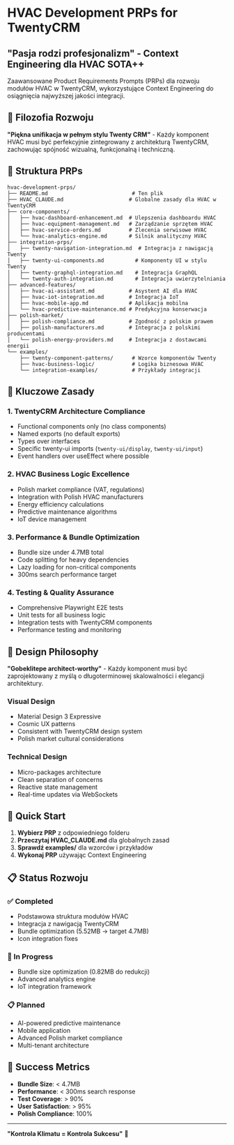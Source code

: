 # HVAC Development PRPs for TwentyCRM
## "Pasja rodzi profesjonalizm" - Context Engineering dla HVAC SOTA++

Zaawansowane Product Requirements Prompts (PRPs) dla rozwoju modułów HVAC w TwentyCRM, wykorzystujące Context Engineering do osiągnięcia najwyższej jakości integracji.

## 🎯 Filozofia Rozwoju

**"Piękna unifikacja w pełnym stylu Twenty CRM"** - Każdy komponent HVAC musi być perfekcyjnie zintegrowany z architekturą TwentyCRM, zachowując spójność wizualną, funkcjonalną i techniczną.

## 🚀 Struktura PRPs

```
hvac-development-prps/
├── README.md                           # Ten plik
├── HVAC_CLAUDE.md                     # Globalne zasady dla HVAC w TwentyCRM
├── core-components/
│   ├── hvac-dashboard-enhancement.md  # Ulepszenia dashboardu HVAC
│   ├── hvac-equipment-management.md   # Zarządzanie sprzętem HVAC
│   ├── hvac-service-orders.md         # Zlecenia serwisowe HVAC
│   └── hvac-analytics-engine.md       # Silnik analityczny HVAC
├── integration-prps/
│   ├── twenty-navigation-integration.md  # Integracja z nawigacją Twenty
│   ├── twenty-ui-components.md          # Komponenty UI w stylu Twenty
│   ├── twenty-graphql-integration.md    # Integracja GraphQL
│   └── twenty-auth-integration.md       # Integracja uwierzytelniania
├── advanced-features/
│   ├── hvac-ai-assistant.md           # Asystent AI dla HVAC
│   ├── hvac-iot-integration.md        # Integracja IoT
│   ├── hvac-mobile-app.md             # Aplikacja mobilna
│   └── hvac-predictive-maintenance.md # Predykcyjna konserwacja
├── polish-market/
│   ├── polish-compliance.md           # Zgodność z polskim prawem
│   ├── polish-manufacturers.md        # Integracja z polskimi producentami
│   └── polish-energy-providers.md     # Integracja z dostawcami energii
└── examples/
    ├── twenty-component-patterns/      # Wzorce komponentów Twenty
    ├── hvac-business-logic/            # Logika biznesowa HVAC
    └── integration-examples/           # Przykłady integracji
```

## 🔧 Kluczowe Zasady

### 1. **TwentyCRM Architecture Compliance**
- Functional components only (no class components)
- Named exports (no default exports)
- Types over interfaces
- Specific twenty-ui imports (`twenty-ui/display`, `twenty-ui/input`)
- Event handlers over useEffect where possible

### 2. **HVAC Business Logic Excellence**
- Polish market compliance (VAT, regulations)
- Integration with Polish HVAC manufacturers
- Energy efficiency calculations
- Predictive maintenance algorithms
- IoT device management

### 3. **Performance & Bundle Optimization**
- Bundle size under 4.7MB total
- Code splitting for heavy dependencies
- Lazy loading for non-critical components
- 300ms search performance target

### 4. **Testing & Quality Assurance**
- Comprehensive Playwright E2E tests
- Unit tests for all business logic
- Integration tests with TwentyCRM components
- Performance testing and monitoring

## 🎨 Design Philosophy

**"Gobeklitepe architect-worthy"** - Każdy komponent musi być zaprojektowany z myślą o długoterminowej skalowalności i elegancji architektury.

### Visual Design
- Material Design 3 Expressive
- Cosmic UX patterns
- Consistent with TwentyCRM design system
- Polish market cultural considerations

### Technical Design
- Micro-packages architecture
- Clean separation of concerns
- Reactive state management
- Real-time updates via WebSockets

## 🚀 Quick Start

1. **Wybierz PRP** z odpowiedniego folderu
2. **Przeczytaj HVAC_CLAUDE.md** dla globalnych zasad
3. **Sprawdź examples/** dla wzorców i przykładów
4. **Wykonaj PRP** używając Context Engineering

## 📋 Status Rozwoju

### ✅ Completed
- Podstawowa struktura modułów HVAC
- Integracja z nawigacją TwentyCRM
- Bundle optimization (5.52MB → target 4.7MB)
- Icon integration fixes

### 🔄 In Progress
- Bundle size optimization (0.82MB do redukcji)
- Advanced analytics engine
- IoT integration framework

### 📋 Planned
- AI-powered predictive maintenance
- Mobile application
- Advanced Polish market compliance
- Multi-tenant architecture

## 🎯 Success Metrics

- **Bundle Size**: < 4.7MB
- **Performance**: < 300ms search response
- **Test Coverage**: > 90%
- **User Satisfaction**: > 95%
- **Polish Compliance**: 100%

---

**"Kontrola Klimatu = Kontrola Sukcesu"** 🌟

